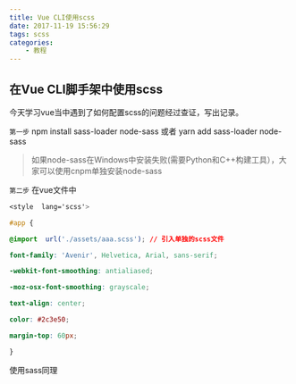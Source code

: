 ```yaml
---
title: Vue CLI使用scss
date: 2017-11-19 15:56:29
tags: scss
categories: 
	- 教程
---
```

##  在Vue CLI脚手架中使用scss
今天学习vue当中遇到了如何配置scss的问题经过查证，写出记录。

`第一步`
		npm install sass-loader node-sass
	或者
		yarn add sass-loader node-sass
>  如果node-sass在Windows中安装失败(需要Python和C++构建工具），大家可以使用cnpm单独安装node-sass

`第二步`
在vue文件中
```css
<style  lang='scss'>

#app {

@import  url('./assets/aaa.scss'); // 引入单独的scss文件

font-family: 'Avenir', Helvetica, Arial, sans-serif;

-webkit-font-smoothing: antialiased;

-moz-osx-font-smoothing: grayscale;

text-align: center;

color: #2c3e50;

margin-top: 60px;

}
```
使用sass同理

